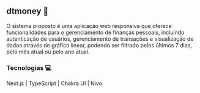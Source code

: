 ## dtmoney 💸

O sistema proposto é uma aplicação web responsiva que oferece funcionalidades para o gerenciamento de finanças pessoais, incluindo autenticação de usuários, gerenciamento de transações e visualização de dados através de gráfico linear, podendo ser filtrado pelos últimos 7 dias, pelo mês atual ou pelo ano atual.

### Tecnologias 💻
Next.js | TypeScript | Chakra UI | Nivo
